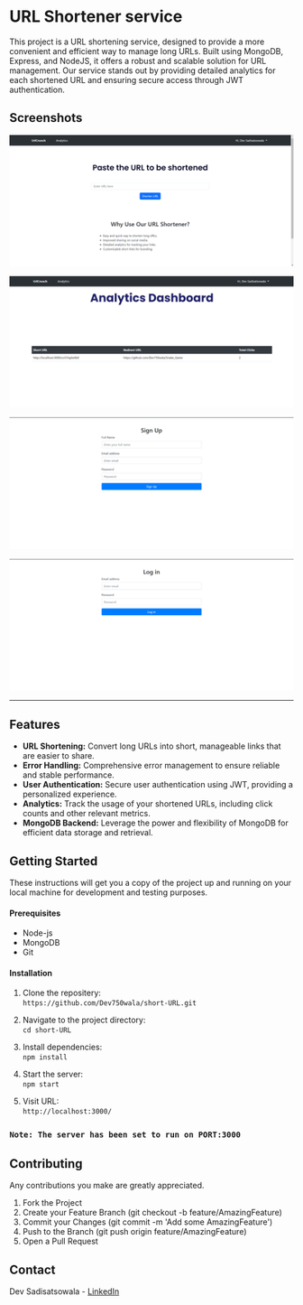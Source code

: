 
# URL Shortener service

This project is a URL shortening service, designed to provide a more convenient and efficient way to manage long URLs. Built using MongoDB, Express, and NodeJS, it offers a robust and scalable solution for URL management. Our service stands out by providing detailed analytics for each shortened URL and ensuring secure access through JWT authentication.


## Screenshots

![App Screenshot](https://raw.githubusercontent.com/Dev750wala/short-URL/main/screenshots/Home%20page.png)

![App Screenshot](https://raw.githubusercontent.com/Dev750wala/short-URL/main/screenshots/Analytics.png)

![App Screenshot](https://raw.githubusercontent.com/Dev750wala/short-URL/main/screenshots/Signup%20page.png)

![App Screenshot](https://raw.githubusercontent.com/Dev750wala/short-URL/main/screenshots/Login%20page.png)

---    

## Features  
- **URL Shortening:** Convert long URLs into short, manageable links that are easier to share.  
- **Error Handling:** Comprehensive error management to ensure reliable and stable performance.  
- **User Authentication:** Secure user authentication using JWT, providing a personalized experience.  
- **Analytics:** Track the usage of your shortened URLs, including click counts and other relevant metrics.  
- **MongoDB Backend:** Leverage the power and flexibility of MongoDB for efficient data storage and retrieval.

## Getting Started

These instructions will get you a copy of the project up and running on your local machine for development and testing purposes.

#### Prerequisites

- Node-js
- MongoDB
- Git

#### Installation

1. Clone the repositery:    
```https://github.com/Dev750wala/short-URL.git```

2. Navigate to the project directory:  
```cd short-URL```

3. Install dependencies:  
```npm install```

4. Start the server:  
```npm start```

5. Visit URL:  
```http://localhost:3000/```

### ```Note: The server has been set to run on PORT:3000```

## Contributing
Any contributions you make are greatly appreciated.

1. Fork the Project
2. Create your Feature Branch (git checkout -b feature/AmazingFeature)
3. Commit your Changes (git commit -m 'Add some AmazingFeature')
4. Push to the Branch (git push origin feature/AmazingFeature)
5. Open a Pull Request

## Contact

Dev Sadisatsowala - [LinkedIn][reference]

[reference]: https://www.linkedin.com/in/dev-sadisatsowala/   

